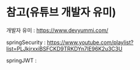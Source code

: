 

# 참고(유튜브 개발자 유미)


개발자 유미 : https://www.devyummi.com/

springSecurity : https://www.youtube.com/playlist?list=PLJkjrxxiBSFCKD9TRKDYn7IE96K2u3C3U

springJWT : 